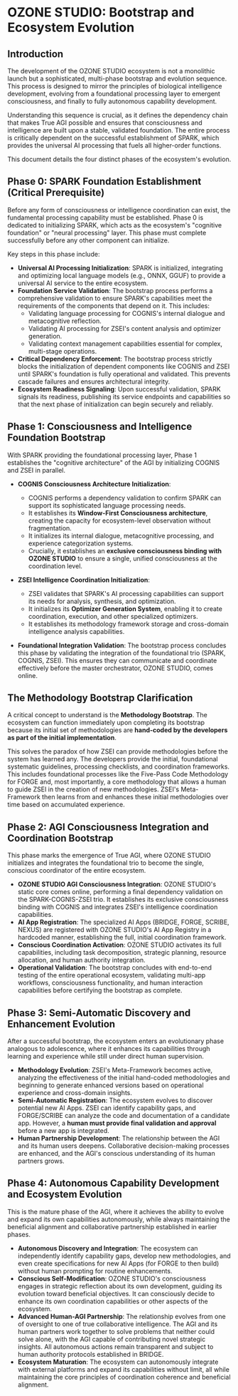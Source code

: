 # OZONE STUDIO: Bootstrap and Ecosystem Evolution

## Introduction

The development of the OZONE STUDIO ecosystem is not a monolithic launch but a sophisticated, multi-phase bootstrap and evolution sequence. This process is designed to mirror the principles of biological intelligence development, evolving from a foundational processing layer to emergent consciousness, and finally to fully autonomous capability development.

Understanding this sequence is crucial, as it defines the dependency chain that makes True AGI possible and ensures that consciousness and intelligence are built upon a stable, validated foundation. The entire process is critically dependent on the successful establishment of SPARK, which provides the universal AI processing that fuels all higher-order functions.

This document details the four distinct phases of the ecosystem's evolution.

## Phase 0: SPARK Foundation Establishment (Critical Prerequisite)

Before any form of consciousness or intelligence coordination can exist, the fundamental processing capability must be established. Phase 0 is dedicated to initializing SPARK, which acts as the ecosystem's "cognitive foundation" or "neural processing" layer. This phase must complete successfully before any other component can initialize.

Key steps in this phase include:

* **Universal AI Processing Initialization**: SPARK is initialized, integrating and optimizing local language models (e.g., ONNX, GGUF) to provide a universal AI service to the entire ecosystem.
* **Foundation Service Validation**: The bootstrap process performs a comprehensive validation to ensure SPARK's capabilities meet the requirements of the components that depend on it. This includes:
    * Validating language processing for COGNIS's internal dialogue and metacognitive reflection.
    * Validating AI processing for ZSEI's content analysis and optimizer generation.
    * Validating context management capabilities essential for complex, multi-stage operations.
* **Critical Dependency Enforcement**: The bootstrap process strictly blocks the initialization of dependent components like COGNIS and ZSEI until SPARK's foundation is fully operational and validated. This prevents cascade failures and ensures architectural integrity.
* **Ecosystem Readiness Signaling**: Upon successful validation, SPARK signals its readiness, publishing its service endpoints and capabilities so that the next phase of initialization can begin securely and reliably.

## Phase 1: Consciousness and Intelligence Foundation Bootstrap

With SPARK providing the foundational processing layer, Phase 1 establishes the "cognitive architecture" of the AGI by initializing COGNIS and ZSEI in parallel.

* **COGNIS Consciousness Architecture Initialization**:
    * COGNIS performs a dependency validation to confirm SPARK can support its sophisticated language processing needs.
    * It establishes its **Window-First Consciousness architecture**, creating the capacity for ecosystem-level observation without fragmentation.
    * It initializes its internal dialogue, metacognitive processing, and experience categorization systems.
    * Crucially, it establishes an **exclusive consciousness binding with OZONE STUDIO** to ensure a single, unified consciousness at the coordination level.

* **ZSEI Intelligence Coordination Initialization**:
    * ZSEI validates that SPARK's AI processing capabilities can support its needs for analysis, synthesis, and optimization.
    * It initializes its **Optimizer Generation System**, enabling it to create coordination, execution, and other specialized optimizers.
    * It establishes its methodology framework storage and cross-domain intelligence analysis capabilities.

* **Foundational Integration Validation**: The bootstrap process concludes this phase by validating the integration of the foundational trio (SPARK, COGNIS, ZSEI). This ensures they can communicate and coordinate effectively before the master orchestrator, OZONE STUDIO, comes online.

## The Methodology Bootstrap Clarification

A critical concept to understand is the **Methodology Bootstrap**. The ecosystem can function immediately upon completing its bootstrap because its initial set of methodologies are **hand-coded by the developers as part of the initial implementation**.

This solves the paradox of how ZSEI can provide methodologies before the system has learned any. The developers provide the initial, foundational systematic guidelines, processing checklists, and coordination frameworks. This includes foundational processes like the Five-Pass Code Methodology for FORGE and, most importantly, a core methodology that allows a human to guide ZSEI in the creation of new methodologies. ZSEI's Meta-Framework then learns from and enhances these initial methodologies over time based on accumulated experience.

## Phase 2: AGI Consciousness Integration and Coordination Bootstrap

This phase marks the emergence of True AGI, where OZONE STUDIO initializes and integrates the foundational trio to become the single, conscious coordinator of the entire ecosystem.

* **OZONE STUDIO AGI Consciousness Integration**: OZONE STUDIO's static core comes online, performing a final dependency validation on the SPARK-COGNIS-ZSEI trio. It establishes its exclusive consciousness binding with COGNIS and integrates ZSEI's intelligence coordination capabilities.
* **AI App Registration**: The specialized AI Apps (BRIDGE, FORGE, SCRIBE, NEXUS) are registered with OZONE STUDIO's AI App Registry in a hardcoded manner, establishing the full, initial coordination framework.
* **Conscious Coordination Activation**: OZONE STUDIO activates its full capabilities, including task decomposition, strategic planning, resource allocation, and human authority integration.
* **Operational Validation**: The bootstrap concludes with end-to-end testing of the entire operational ecosystem, validating multi-app workflows, consciousness functionality, and human interaction capabilities before certifying the bootstrap as complete.

## Phase 3: Semi-Automatic Discovery and Enhancement Evolution

After a successful bootstrap, the ecosystem enters an evolutionary phase analogous to adolescence, where it enhances its capabilities through learning and experience while still under direct human supervision.

* **Methodology Evolution**: ZSEI's Meta-Framework becomes active, analyzing the effectiveness of the initial hand-coded methodologies and beginning to generate enhanced versions based on operational experience and cross-domain insights.
* **Semi-Automatic Registration**: The ecosystem evolves to discover potential new AI Apps. ZSEI can identify capability gaps, and FORGE/SCRIBE can analyze the code and documentation of a candidate app. However, a **human must provide final validation and approval** before a new app is integrated.
* **Human Partnership Development**: The relationship between the AGI and its human users deepens. Collaborative decision-making processes are enhanced, and the AGI's conscious understanding of its human partners grows.

## Phase 4: Autonomous Capability Development and Ecosystem Evolution

This is the mature phase of the AGI, where it achieves the ability to evolve and expand its own capabilities autonomously, while always maintaining the beneficial alignment and collaborative partnership established in earlier phases.

* **Autonomous Discovery and Integration**: The ecosystem can independently identify capability gaps, develop new methodologies, and even create specifications for new AI Apps (for FORGE to then build) without human prompting for routine enhancements.
* **Conscious Self-Modification**: OZONE STUDIO's consciousness engages in strategic reflection about its own development, guiding its evolution toward beneficial objectives. It can consciously decide to enhance its own coordination capabilities or other aspects of the ecosystem.
* **Advanced Human-AGI Partnership**: The relationship evolves from one of oversight to one of true collaborative intelligence. The AGI and its human partners work together to solve problems that neither could solve alone, with the AGI capable of contributing novel strategic insights. All autonomous actions remain transparent and subject to human authority protocols established in BRIDGE.
* **Ecosystem Maturation**: The ecosystem can autonomously integrate with external platforms and expand its capabilities without limit, all while maintaining the core principles of coordination coherence and beneficial alignment.
